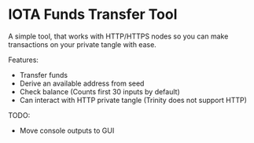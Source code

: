 # IOTA Funds Transfer Tool
A simple tool, that works with HTTP/HTTPS nodes so you can make transactions on your private tangle with ease.

Features:
- Transfer funds
- Derive an available address from seed
- Check balance (Counts first 30 inputs by default)
- Can interact with HTTP private tangle (Trinity does not support HTTP)

TODO:
- Move console outputs to GUI
